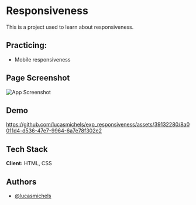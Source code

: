 
# Responsiveness

This is a project used to learn about responsiveness.
## Practicing:

- Mobile responsiveness



## Page Screenshot

![App Screenshot](https://i.imgur.com/0Kzdvwf.png)





## Demo




https://github.com/lucasmichels/exp_responsiveness/assets/39132280/8a0011d4-d536-47e7-9964-6a7e78f302e2





## Tech Stack

**Client:** HTML, CSS

## Authors

- [@lucasmichels](https://www.github.com/lucasmichels)
